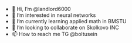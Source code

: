 - 👋 Hi, I’m @landlord6000
- 👀 I’m interested in neural networks
- 🌱 I’m currently learning applied math in BMSTU
- 💞️ I’m looking to collaborate on Skolkovo INC
- 📫 How to reach me TG @boltusein 

<!---
landlord6000/landlord6000 is a ✨ special ✨ repository because its `README.md` (this file) appears on your GitHub profile.
You can click the Preview link to take a look at your changes.
--->
